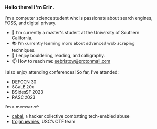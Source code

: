  ### Hello there! I'm Erin.

I'm a computer science student who is passionate about search engines, FOSS, and digital privacy.

- 🔭 I’m currently a master's student at the University of Southern California.
- 📚 I’m currently learning more about advanced web scraping techniques.
- :sunrise_over_mountains: I enjoy bouldering, reading, and calligraphy.
- 📫 How to reach me: [eebristow@protonmail.com](mailto:eebristow@protonmail.com) 

I also enjoy attending conferences! So far, I've attended:
- DEFCON 30
- SCaLE 20x
- BSidesSF 2023
- RASC 2023

I'm a member of:
- [cabal](https://cabal.cx/), a hacker collective combatting tech-enabled abuse
- [trojan pwnies](https://ctftime.org/team/217061), USC's CTF team
